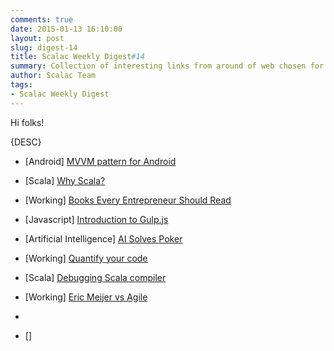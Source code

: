 ```yaml
---
comments: true
date: 2015-01-13 16:10:00
layout: post
slug: digest-14
title: Scalac Weekly Digest#14
summary: Collection of interesting links from around of web chosen for you by Scalac team
author: Scalac Team
tags:
- Scalac Weekly Digest
---
```


Hi folks! 

{DESC}

* \[Android\] [MVVM pattern for Android](https://robobinding.github.io/RoboBinding/)

* \[Scala\] [Why Scala?](http://softwarecorner.wordpress.com/2014/12/31/why-scala/)

* \[Working\] [Books Every Entrepreneur Should Read](http://www.businessinsider.com/best-books-for-entrepreneurs-2014-9)
 
* \[Javascript\] [Introduction to Gulp.js](https://medium.com/@lukyvj/an-introduction-to-gulp-js-295ee489e2c9) 

* \[Artificial Intelligence\] [AI Solves Poker](http://www.geek.com/news/ai-solves-texas-hold-em-poker-and-becomes-unbeatable-1613099/) 

* \[Working\] [Quantify your code](http://blog.newrelic.com/2014/12/16/quantify-your-code/) 

* \[Scala\] [Debugging Scala compiler](http://yefremov.net/blog/debugging-scala-compiler-magic/)

* \[Working\] [Eric Meijer vs Agile](http://www.theregister.co.uk/2015/01/08/erik_meijer_agile_is_a_cancer_we_have_to_eliminate_from_the_industry/)
* 
* \[\] []()
